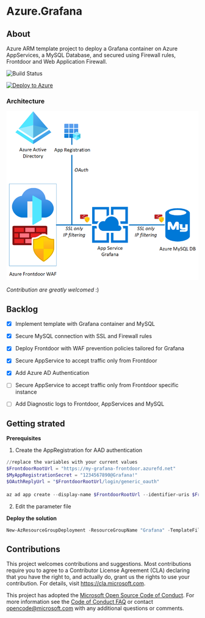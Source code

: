 # Azure.Grafana

## About

Azure ARM template project to deploy a Grafana container on Azure AppServices, a MySQL Database, and secured using Firewall rules, Frontdoor and Web Application Firewall.

![Build Status](https://dev.azure.com/rabickel/Azure.Grafana/_build/latest?definitionId=31&branchName=master)


[![Deploy to Azure](https://azurecomcdn.azureedge.net/mediahandler/acomblog/media/Default/blog/deploybutton.png)](https://azuredeploy.net/)

### Architecture

![Architecture diagram](/Architecture.png)

*Contribution are greatly welcomed* :)


## Backlog

* [x] Implement template with Grafana container and MySQL

* [x] Secure MySQL connection with SSL and Firewall rules

* [x] Deploy Frontdoor with WAF prevention policies tailored for Grafana

* [x] Secure AppService to accept traffic only from Frontdoor

* [x] Add Azure AD Authentication

* [ ] Secure AppService to accept traffic only from Frontdoor specific instance

* [ ] Add Diagnostic logs to Frontdoor, AppServices and MySQL



## Getting strated

**Prerequisites**

1. Create the AppRegistration for AAD authentication
```powershell
//replace the variables with your current values
$FrontdoorRootUrl = "https://my-grafana-frontdoor.azurefd.net"
$MyAppRegistrationSecret = "1234567890@Grafana!"
$OAuthReplyUrl = "$FrontdoorRootUrl/login/generic_oauth"

az ad app create --display-name $FrontdoorRootUrl --identifier-uris $FrontdoorRootUrl --required-resource-accesses ./manifest.json --reply-urls $OAuthReplyUrl --password $MyAppRegistrationSecret
```

2. Edit the parameter file

**Deploy the solution**
```powershell
New-AzResourceGroupDeployment -ResourceGroupName "Grafana" -TemplateFile "azuredeploy.json" -TemplateParameterFile "azuredeploy.parameters.json"
```


## Contributions

This project welcomes contributions and suggestions.  Most contributions require you to agree to a Contributor License Agreement (CLA) declaring that you have the right to, and actually do, grant us the rights to use your contribution. For details, visit https://cla.microsoft.com.

This project has adopted the [Microsoft Open Source Code of Conduct](https://opensource.microsoft.com/codeofconduct/). For more information see the [Code of Conduct FAQ](https://opensource.microsoft.com/codeofconduct/faq/) or contact [opencode@microsoft.com](mailto:opencode@microsoft.com) with any additional questions or comments.


